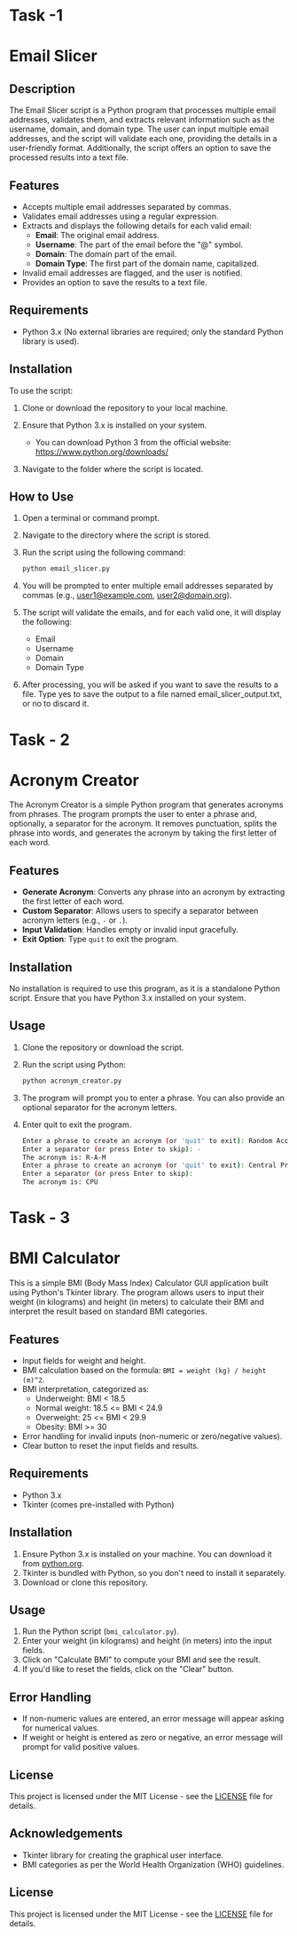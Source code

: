 # Task -1
# Email Slicer

## Description

The Email Slicer script is a Python program that processes multiple email addresses, validates them, and extracts relevant information such as the username, domain, and domain type. The user can input multiple email addresses, and the script will validate each one, providing the details in a user-friendly format. Additionally, the script offers an option to save the processed results into a text file.

## Features

- Accepts multiple email addresses separated by commas.
- Validates email addresses using a regular expression.
- Extracts and displays the following details for each valid email:
  - **Email**: The original email address.
  - **Username**: The part of the email before the "@" symbol.
  - **Domain**: The domain part of the email.
  - **Domain Type**: The first part of the domain name, capitalized.
- Invalid email addresses are flagged, and the user is notified.
- Provides an option to save the results to a text file.

## Requirements

- Python 3.x (No external libraries are required; only the standard Python library is used).

## Installation

To use the script:

1. Clone or download the repository to your local machine.
2. Ensure that Python 3.x is installed on your system.

   - You can download Python 3 from the official website: https://www.python.org/downloads/

3. Navigate to the folder where the script is located.

## How to Use

1. Open a terminal or command prompt.
2. Navigate to the directory where the script is stored.
3. Run the script using the following command:

   ```bash
   python email_slicer.py
   ```
4. You will be prompted to enter multiple email addresses separated by commas (e.g., user1@example.com, user2@domain.org).
5. The script will validate the emails, and for each valid one, it will display the following:
   - Email
   - Username
   - Domain
   - Domain Type
6. After processing, you will be asked if you want to save the results to a file. Type yes to save the output to a file named email_slicer_output.txt, or no to discard it.


# Task - 2
# Acronym Creator

The Acronym Creator is a simple Python program that generates acronyms from phrases. The program prompts the user to enter a phrase and, optionally, a separator for the acronym. It removes punctuation, splits the phrase into words, and generates the acronym by taking the first letter of each word.

## Features

- **Generate Acronym**: Converts any phrase into an acronym by extracting the first letter of each word.
- **Custom Separator**: Allows users to specify a separator between acronym letters (e.g., `-` or `.`).
- **Input Validation**: Handles empty or invalid input gracefully.
- **Exit Option**: Type `quit` to exit the program.

## Installation

No installation is required to use this program, as it is a standalone Python script. Ensure that you have Python 3.x installed on your system.

## Usage

1. Clone the repository or download the script.
2. Run the script using Python:

   ```bash
   python acronym_creator.py
   ```
3. The program will prompt you to enter a phrase. You can also provide an optional separator for the acronym letters.
4. Enter quit to exit the program.
   ```bash
   Enter a phrase to create an acronym (or 'quit' to exit): Random Access Memory
   Enter a separator (or press Enter to skip): -
   The acronym is: R-A-M
   Enter a phrase to create an acronym (or 'quit' to exit): Central Processing Unit
   Enter a separator (or press Enter to skip):
   The acronym is: CPU
   ```

# Task - 3
# BMI Calculator

This is a simple BMI (Body Mass Index) Calculator GUI application built using Python's Tkinter library. The program allows users to input their weight (in kilograms) and height (in meters) to calculate their BMI and interpret the result based on standard BMI categories.

## Features

- Input fields for weight and height.
- BMI calculation based on the formula: `BMI = weight (kg) / height (m)^2`.
- BMI interpretation, categorized as:
  - Underweight: BMI < 18.5
  - Normal weight: 18.5 <= BMI < 24.9
  - Overweight: 25 <= BMI < 29.9
  - Obesity: BMI >= 30
- Error handling for invalid inputs (non-numeric or zero/negative values).
- Clear button to reset the input fields and results.

## Requirements

- Python 3.x
- Tkinter (comes pre-installed with Python)

## Installation

1. Ensure Python 3.x is installed on your machine. You can download it from [python.org](https://www.python.org/).
2. Tkinter is bundled with Python, so you don't need to install it separately.
3. Download or clone this repository.

## Usage

1. Run the Python script (`bmi_calculator.py`).
2. Enter your weight (in kilograms) and height (in meters) into the input fields.
3. Click on "Calculate BMI" to compute your BMI and see the result.
4. If you'd like to reset the fields, click on the "Clear" button.

## Error Handling

- If non-numeric values are entered, an error message will appear asking for numerical values.
- If weight or height is entered as zero or negative, an error message will prompt for valid positive values.

## License

This project is licensed under the MIT License - see the [LICENSE](LICENSE) file for details.

## Acknowledgements

- Tkinter library for creating the graphical user interface.
- BMI categories as per the World Health Organization (WHO) guidelines.


## License

This project is licensed under the MIT License - see the [LICENSE](LICENSE) file for details.

